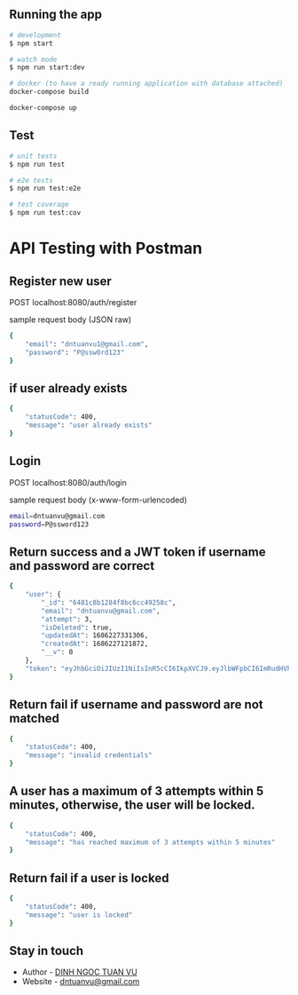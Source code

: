 ## Running the app

```bash
# development
$ npm start

# watch mode
$ npm run start:dev
```

```bash
# docker (to have a ready running application with database attached)
docker-compose build

docker-compose up
```

## Test

```bash
# unit tests
$ npm run test

# e2e tests
$ npm run test:e2e

# test coverage
$ npm run test:cov
```

# API Testing with Postman
## Register new user
POST localhost:8080/auth/register

sample request body (JSON raw)
```bash
{
    "email": "dntuanvu1@gmail.com",
    "password": "P@ssw0rd123"
}
```

## if user already exists 
```bash
{
    "statusCode": 400,
    "message": "user already exists"
}
```

## Login 
POST localhost:8080/auth/login

sample request body (x-www-form-urlencoded)
```bash
email=dntuanvu@gmail.com
password=P@ssword123
```

## Return success and a JWT token if username and password are correct
```bash
{
    "user": {
        "_id": "6481c8b1284f8bc6cc49258c",
        "email": "dntuanvu@gmail.com",
        "attempt": 3,
        "isDeleted": true,
        "updatedAt": 1686227331306,
        "createdAt": 1686227121872,
        "__v": 0
    },
    "token": "eyJhbGciOiJIUzI1NiIsInR5cCI6IkpXVCJ9.eyJlbWFpbCI6ImRudHVhbnZ1QGdtYWlsLmNvbSIsImlhdCI6MTY4NjIzMDM4NCwiZXhwIjoxNjg2ODM1MTg0fQ.sLJPwUdiyWV0P9W_7WasnEroTLAok9-gGNm3ShwSAS8"
}
```

## Return fail if username and password are not matched
```bash
{
    "statusCode": 400,
    "message": "invalid credentials"
}
```

## A user has a maximum of 3 attempts within 5 minutes, otherwise, the user will be locked.
```bash
{
    "statusCode": 400,
    "message": "has reached maximum of 3 attempts within 5 minutes"
}
```

## Return fail if a user is locked
```bash
{
    "statusCode": 400,
    "message": "user is locked"
}
```

## Stay in touch

- Author - [DINH NGOC TUAN VU](dntuanvu@gmail.com)
- Website - [dntuanvu@gmail.com](https://www.linkedin.com/in/dntuanvu)